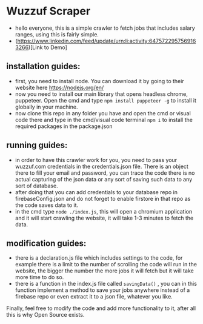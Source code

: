 # Wuzzuf Scraper

- hello everyone, this is a simple crawler to fetch jobs that includes salary ranges, using this is fairly simple.
- (https://www.linkedin.com/feed/update/urn:li:activity:6475722957569163266)[Link to Demo] 

## installation guides: 

- first, you need to install node. You can download it by going to their website here https://nodejs.org/en/
- now you need to install our main library that opens headless chrome, puppeteer. Open the cmd and type ``` npm install puppeteer -g ``` to install it globally in your machine.
- now clone this repo in any folder you have and open the cmd or visual code there and type in the cmd/visual code terminal ``` npm i ``` to install the required packages in the package.json


## running guides:

- in order to have this crawler work for you, you need to pass your wuzzuf.com credentials in the credentials.json file. There is an object there to fill your email and password, you can trace the code there is no actual capturing of the json data or any sort of saving such data to any sort of database.
- after doing that you can add credentials to your database repo in firebaseConfig.json and do not forget to enable firstore in that repo as the code saves data to it.
- in the cmd type ``` node ./index.js ```, this will open a chromium application and it will start crawling the website, it will take 1-3 minutes to fetch the data.


## modification guides: 

- there is a declaration.js file which includes settings to the code, for example there is a limit to the number of scrolling the code will run in the website, the bigger the number the more jobs it will fetch but it will take more time to do so.
- there is a function in the index.js file called ``` savingData() ``` , you can in this function implement a method to save your jobs anywhere instead of a firebase repo or even extract it to a json file, whatever you like.



Finally, feel free to modify the code and add more functionality to it, after all this is why Open Source exists.